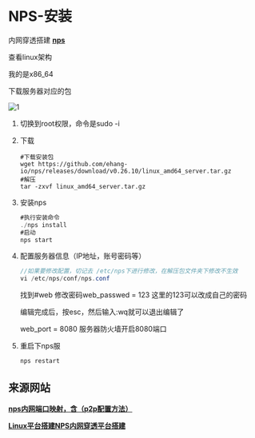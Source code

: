 # NPS-安装

内网穿透搭建 **[nps](<https://github.com/ehang-io/nps/releases>)**

查看linux架构

我的是x86_64

下载服务器对应的包

![1](\../Image/1.png)

1. 切换到root权限，命令是sudo -i

2. 下载

    ```Linux
    #下载安装包
    wget https://github.com/ehang-io/nps/releases/download/v0.26.10/linux_amd64_server.tar.gz
    #解压
    tar -zxvf linux_amd64_server.tar.gz
    ```

3. 安装nps

    ```C#
    #执行安装命令
    ./nps install
    #启动
    nps start
    ```

4. 配置服务器信息（IP地址，账号密码等）

    ```C#
    //如果要修改配置，切记去 /etc/nps下进行修改，在解压包文件夹下修改不生效
    vi /etc/nps/conf/nps.conf
    ```

    找到#web 修改密码web_passwed = 123  这里的123可以改成自己的密码

    编辑完成后，按esc，然后输入:wq就可以退出编辑了

    web_port = 8080 服务器防火墙开启8080端口

5. 重启下nps服

    ```C#
    nps restart
    ```

## 来源网站

**[nps内网端口映射，含（p2p配置方法）](<https://zhuanlan.zhihu.com/p/492549992>)**

**[Linux平台搭建NPS内网穿透平台搭建](<https://blog.csdn.net/leaf541568990/article/details/124401349>)**
